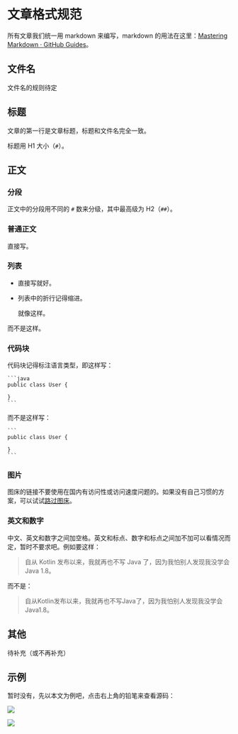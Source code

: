 # 文章格式规范

所有文章我们统一用 markdown 来编写，markdown 的用法在这里：[Mastering Markdown · GitHub Guides](https://guides.github.com/features/mastering-markdown/)。

## 文件名

文件名的规则待定

## 标题

文章的第一行是文章标题，标题和文件名完全一致。

标题用 H1 大小（`#`）。

## 正文

### 分段

正文中的分段用不同的 `#` 数来分级，其中最高级为 H2（`##`）。

### 普通正文

直接写。

### 列表

- 直接写就好。

- 列表中的折行记得缩进。

  就像这样。
  
而不是这样。

### 代码块

代码块记得标注语言类型，即这样写：

````
```java
public class User {

}
```
````

而不是这样写：

````
```
public class User {

}
```
````

### 图片

图床的链接不要使用在国内有访问性或访问速度问题的。如果没有自己习惯的方案，可以试试[路过图床](https://imgchr.com/)。

### 英文和数字

中文、英文和数字之间加空格。英文和标点、数字和标点之间加不加可以看情况而定，暂时不要求吧。例如要这样：

> 自从 Kotlin 发布以来，我就再也不写 Java 了，因为我怕别人发现我没学会 Java 1.8。

而不是：

> 自从Kotlin发布以来，我就再也不写Java了，因为我怕别人发现我没学会Java1.8。

## 其他

待补充（或不再补充）

## 示例

暂时没有，先以本文为例吧，点击右上角的铅笔来查看源码：

![](https://s2.ax1x.com/2019/01/15/Fzyrzq.png)

![](https://s2.ax1x.com/2019/01/15/FzycLT.png)
